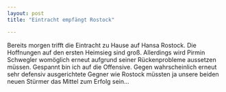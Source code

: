 ```yaml
---
layout: post
title: "Eintracht empfängt Rostock"

---
```


Bereits morgen trifft die Eintracht zu Hause auf Hansa Rostock. Die Hoffnungen auf den ersten Heimsieg sind groß. Allerdings wird Pirmin Schwegler womöglich erneut aufgrund seiner Rückenprobleme aussetzen müssen. Gespannt bin ich auf die Offensive. Gegen wahrscheinlich erneut sehr defensiv ausgerichtete Gegner wie Rostock müssten ja unsere beiden neuen Stürmer das Mittel zum Erfolg sein...


